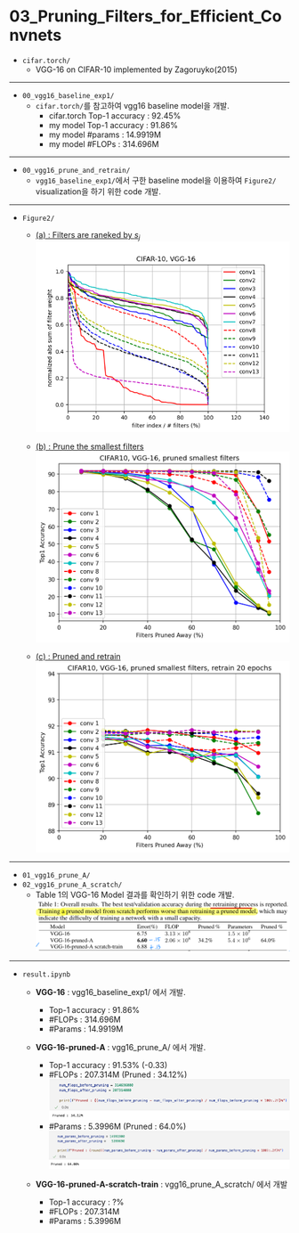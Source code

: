 # 03_Pruning_Filters_for_Efficient_Convnets

* `cifar.torch/` 
  * VGG-16 on CIFAR-10 implemented by Zagoruyko(2015)
---
* `00_vgg16_baseline_exp1/`
  * `cifar.torch/`를 참고하여 vgg16 baseline model을 개발.
    * cifar.torch Top-1 accuracy : 92.45%
    * my model Top-1 accuracy : 91.86%
    * my model #params : 14.9919M
    * my model #FLOPs : 314.696M
 ---
* `00_vgg16_prune_and_retrain/` 
  * `vgg16_baseline_exp1/`에서 구한 baseline model을 이용하여 `Figure2/` visualization을 하기 위한 code 개발.
--- 
* `Figure2/`
  * [(a) : Filters are raneked by $s_j$](https://github.com/LeeHyungSeop/EAI_Basic_PyTorch/blob/main/03_Pruning_Filters_for_Efficient_Convnets/Figure2/a.png)
    ![Alt text](./Figure2/a.png)
  
  * [(b) : Prune the smallest filters](https://github.com/LeeHyungSeop/EAI_Basic_PyTorch/blob/main/03_Pruning_Filters_for_Efficient_Convnets/Figure2/b/top1_acc.png)
    ![Alt text](./Figure2/b/top1_acc.png)
  
  * [(c) : Pruned and retrain](https://github.com/LeeHyungSeop/EAI_Basic_PyTorch/blob/main/03_Pruning_Filters_for_Efficient_Convnets/Figure2/c/top1_acc_epoch20.png)
    ![Alt text](./Figure2/c/top1_acc_epoch20.png)
---
* `01_vgg16_prune_A/`
* `02_vgg16_prune_A_scratch/` 
  * Table 1의 VGG-16 Model 결과를 확인하기 위한 code 개발.
  ![Alt text](./images/image.png)

---
* `result.ipynb`
    * **VGG-16** : vgg16_baseline_exp1/ 에서 개발.
      * Top-1 accuracy : 91.86%
      * #FLOPs : 314.696M
      * #Params : 14.9919M
       
    * **VGG-16-pruned-A** : vgg16_prune_A/ 에서 개발.
      * Top-1 accuracy : 91.53% (-0.33)
      * #FLOPs : 207.314M (Pruned : 34.12%)
      ![Alt text](./images/Pruned_FLOPs.png)
      * #Params : 5.3996M (Pruned : 64.0%)
      ![Alt text](./images/Pruned_Params.png)
      
    * **VGG-16-pruned-A-scratch-train** : vgg16_prune_A_scratch/ 에서 개발
      * Top-1 accuracy : ?%
      * #FLOPs : 207.314M
      * #Params : 5.3996M